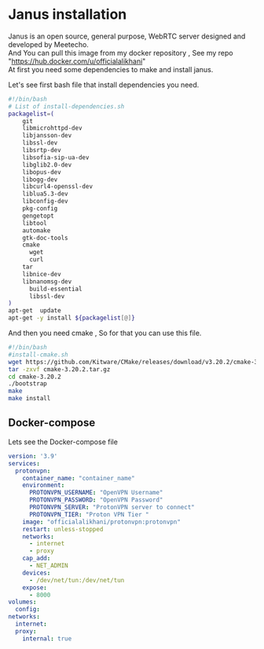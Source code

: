 # Janus installation

Janus is an open source, general purpose, WebRTC server designed and developed by Meetecho. \
And You can pull this image from my docker repository , See my repo "https://hub.docker.com/u/officialalikhani" \
At first you need some dependencies to make and install janus.

Let's see first bash file that install dependencies you need.
```bash
#!/bin/bash
# List of install-dependencies.sh
packagelist=(
    git
    libmicrohttpd-dev
    libjansson-dev
    libssl-dev
    libsrtp-dev
    libsofia-sip-ua-dev
    libglib2.0-dev
    libopus-dev
    libogg-dev
    libcurl4-openssl-dev
    liblua5.3-dev
    libconfig-dev
    pkg-config
    gengetopt
    libtool
    automake
    gtk-doc-tools
    cmake
	  wget
	  curl
    tar
    libnice-dev
    libnanomsg-dev
	  build-essential 
	  libssl-dev
)
apt-get  update
apt-get -y install ${packagelist[@]}
```
And then you need cmake , So for that you can use this file.
```bash
#!/bin/bash
#install-cmake.sh
wget https://github.com/Kitware/CMake/releases/download/v3.20.2/cmake-3.20.2.tar.gz
tar -zxvf cmake-3.20.2.tar.gz
cd cmake-3.20.2
./bootstrap
make 
make install 
```


## Docker-compose
Lets see  the Docker-compose file 
```yml
version: '3.9'
services:
  protonvpn:
    container_name: "container_name"
    environment:
      PROTONVPN_USERNAME: "OpenVPN Username"
      PROTONVPN_PASSWORD: "OpenVPN Password"
      PROTONVPN_SERVER: "ProtonVPN server to connect"
      PROTONVPN_TIER: "Proton VPN Tier "
    image: "officialalikhani/protonvpn:protonvpn"
    restart: unless-stopped
    networks:
      - internet
      - proxy
    cap_add:
      - NET_ADMIN
    devices:
      - /dev/net/tun:/dev/net/tun
    expose:
      - 8000
volumes:
  config:
networks:
  internet:
  proxy:
    internal: true
```

